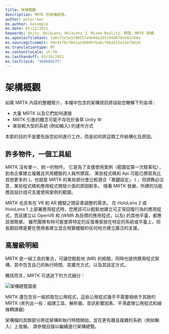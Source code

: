 ```yaml
---
title: 架構概觀
description: MRTK 的架構總覽。
author: polar-kev
ms.author: kesemple
ms.date: 01/12/2021
keywords: Unity、HoloLens、HoloLens 2、Mixed Reality、開發、MRTK 架構、
ms.openlocfilehash: 1a8cf2e3e3290557e9e94a19519d4879cb82c88a
ms.sourcegitcommit: 59c91f8c70d1ad30995fba6cf862615e25e78d10
ms.translationtype: MT
ms.contentlocale: zh-TW
ms.lasthandoff: 03/19/2021
ms.locfileid: "104694575"
---
```

# <a name="architecture-overview"></a>架構概觀

如需 MRTK 內容的整體簡介，本檔中包含的架構資訊將協助您瞭解下列各項：

- 大量 MRTK 以及它們如何連接
- MRTK 引進的概念可能不存在於香草 Unity 中
- 某些較大型的系統 (例如輸入) 的運作方式

本節的目的不是要告訴您如何進行工作，而是如何將這類工作結構化及原因。

## <a name="many-audiences-one-toolkit"></a>許多物件，一個工具組

MRTK 沒有單一、統一的物件。 它是為了支援使用案例（範圍從第一次駭客松），到為企業建立複雜且共用體驗的人員所撰寫。 某些程式碼和 Api 可能已撰寫為比其他更多的 (，也就是 MRTK 的某些部分會比較適合「單鍵設定」 ) ，但請務必注意，某些程式碼和應用程式開發介面的原因較多。 隨著 MRTK 發展，所建的功能應該設計成可支援使用案例的範圍。

MRTK 也具有在 VR 和 AR 體驗之間妥善調整的需求。 在 HoloLens 2 或 HoloLens 1 上部署應用程式時，您應該可以輕鬆地建立可正常回復行為的應用程式，而且建立以 OpenVR 和 (WMR 為目標的應用程式，以及) 的其他平臺，都應該很簡單。 雖然團隊有時可能會將特定的反復專案放在特定的系統或平臺上，但長期目標是要在使用者建立混合現實體驗的任何地方建立廣泛的支援。

## <a name="high-level-breakdown"></a>高層級明細

MRTK 是一組工具的集合，可讓您輕鬆地 (MR) 的經驗，同時也提供應用程式架構，其中包含自己的執行時間、其擴充方式，以及其設定方式。

概括而言，MRTK 可透過下列方式細分：

![架構總覽圖表](../features/images/architecture/MRTK_Architecture.png)

MRTK 還包含另一組抓取包公用程式，這些公用程式幾乎不需要相依于其餘的 MRTK (來列出一些：組建工具、解析器、音訊影響因素、平滑處理公用程式和線條轉譯器) 

架構檔的其餘部分將從架構和執行時間開始，並在更有趣且複雜的系統（例如輸入）上發展。 請參閱目錄以繼續進行架構總覽。

